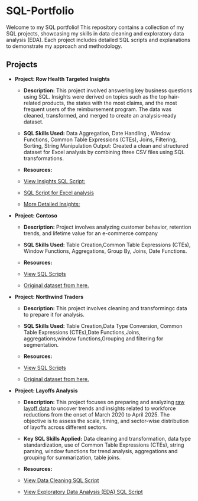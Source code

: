 # SQL-Portfolio
Welcome to my SQL portfolio! This repository contains a collection of my SQL projects, showcasing my skills in data cleaning and exploratory data analysis (EDA). Each project includes detailed SQL scripts and explanations to demonstrate my approach and methodology.

## Projects 



- **Project: Row Health Targeted Insights**

  - **Description:** This project involved answering key business questions  using SQL. Insights were derived on topics such as the top hair-related products, the states with the most claims, and the most frequent users of the reimbursement program. The data was cleaned, transformed, and merged to create an analysis-ready dataset.

  - **SQL Skills Used:** Data Aggregation, Date Handling , Window Functions, Common Table Expressions (CTEs), Joins, Filtering, Sorting, String Manipulation
Output: Created a clean and structured dataset for Excel analysis by combining three CSV files using SQL transformations.

  -  **Resources:**
   
   - [View Insights SQL Script:](Row_health/1.Targeted_Insights.sql)

   - [SQL Script for Excel analysis](Row_health/campaign_performance_combined.sql)
   - [More Detailed Insights:](https://github.com/RENOYEGON/Row_health_wellness_program)


- **Project: Contoso**  
  - **Description:** Project involves analyzing customer behavior, retention trends, and lifetime value for an e-commerce company
     
   - **SQL Skills Used:** Table Creation,Common Table Expressions (CTEs), Window Functions, Aggregations, Group By, Joins, Date Functions.
  - **Resources:**
  - [View SQL Scripts](contoso)

  - [Original dataset from here.](https://www.sqlbi.com/tools/contoso-data-generator)




- **Project: Northwind Traders**


  - **Description:** This project involves cleaning and transformingc data to prepare it for analysis.
     
  - **SQL Skills Used:** Table Creation,Data Type Conversion, Common Table Expressions (CTEs),Date Functions,Joins, aggregations,window functions,Grouping and filtering for 
  segmentation.
  - **Resources:**
  - [View SQL Scripts](Northwind) 
  - [Original dataset from here.](https://docs.yugabyte.com/)


- **Project: Layoffs Analysis**

  - **Description:** This project focuses on preparing and analyzing [raw layoff data](https://layoffs.fyi/) to uncover trends and insights related to workforce reductions from the onset of March 2020 to April 2025. The objective is to assess the scale, timing, and sector-wise distribution of layoffs  across different sectors.

  - **Key SQL Skills Applied:** Data cleaning and transformation, data type standardization, use of Common Table Expressions (CTEs), string parsing, window functions for trend analysis, aggregations and grouping for summarization, table joins.
  - **Resources:**

  - [View Data Cleaning SQL Script](layoffs/data_cleaning_script_for_the_layoffs.sql)

  - [View Exploratory Data Analysis (EDA) SQL Script](layoffs/EDA_layoffs.sql)

